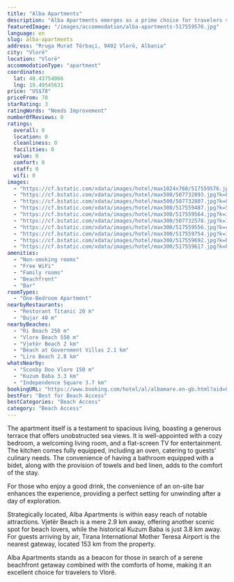 ```yaml
---
title: "Alba Apartments"
description: "Alba Apartments emerges as a prime choice for travelers seeking the perfect blend of comfort and convenience in Vlorë."
featuredImage: "/images/accommodation/alba-apartments-517559576.jpg"
language: en
slug: alba-apartments
address: "Rruga Murat Tërbaçi, 9402 Vlorë, Albania"
city: "Vlorë"
location: "Vlorë"
accommodationType: "apartment"
coordinates:
  lat: 40.43754066
  lng: 19.49545631
price: "US$78"
priceFrom: 78
starRating: 3
ratingWords: "Needs Improvement"
numberOfReviews: 0
ratings:
  overall: 0
  location: 0
  cleanliness: 0
  facilities: 0
  value: 0
  comfort: 0
  staff: 0
  wifi: 0
images:
  - "https://cf.bstatic.com/xdata/images/hotel/max1024x768/517559576.jpg?k=d6df3d418eca7c4c30c1d2069957a21cabdfeda428381e51dc076cdcd50b51cc&o=&hp=1"
  - "https://cf.bstatic.com/xdata/images/hotel/max500/507732893.jpg?k=b3f084c6ff0372fc37808d76f2252b7c4ae1b31f46b2ed11b213ca8cfbd037c9&o=&hp=1"
  - "https://cf.bstatic.com/xdata/images/hotel/max500/507732807.jpg?k=0daac9d50718545cac732ad263578e780faa7bb9426b389e938ce55c094d6d9a&o=&hp=1"
  - "https://cf.bstatic.com/xdata/images/hotel/max300/517559487.jpg?k=536ebd187b9d367b6407ec35aaf3dd5fdaef35448071763a47387219451a2300&o=&hp=1"
  - "https://cf.bstatic.com/xdata/images/hotel/max300/517559564.jpg?k=38748701e496557a62fdf95624fb69cb521bc260064a328c2c9f82b1e8c3df78&o=&hp=1"
  - "https://cf.bstatic.com/xdata/images/hotel/max300/507732578.jpg?k=1f543259602d84342d3a03274fe8adba16f14ba2c5977646fb0ba366db99e5c9&o=&hp=1"
  - "https://cf.bstatic.com/xdata/images/hotel/max300/517559556.jpg?k=cacc1645f12040b088e8bd144de46ecc392bbc9e9606a179d289855e7911e3f9&o=&hp=1"
  - "https://cf.bstatic.com/xdata/images/hotel/max300/517559754.jpg?k=350e020f62aab16e86d0cdff969c9ef0621f84fde4f4b9259fd06f21f4242672&o=&hp=1"
  - "https://cf.bstatic.com/xdata/images/hotel/max300/517559692.jpg?k=bcebc822c3989c2f29c0a08d48331b75696400fd0e61b30ed2b606b692d0234d&o=&hp=1"
  - "https://cf.bstatic.com/xdata/images/hotel/max300/517559617.jpg?k=bf183852ecb5b903f62cf65d96bdc7c3d24790933b495923a53bc27c27344690&o=&hp=1"
amenities:
  - "Non-smoking rooms"
  - "Free WiFi"
  - "Family rooms"
  - "Beachfront"
  - "Bar"
roomTypes:
  - "One-Bedroom Apartment"
nearbyRestaurants:
  - "Restorant Titanic 20 m"
  - "Bujar 40 m"
nearbyBeaches:
  - "Ri Beach 250 m"
  - "Vlore Beach 550 m"
  - "Vjetër Beach 2 km"
  - "Beach at Government Villas 2.1 km"
  - "Liro Beach 2.8 km"
whatsNearby:
  - "Scooby Doo Vlore 150 m"
  - "Kuzum Baba 3.3 km"
  - "Independence Square 3.7 km"
bookingURL: "https://www.booking.com/hotel/al/albamare.en-gb.html?aid=8035640"
bestFor: "Best for Beach Access"
bestCategories: "Beach Access"
category: "Beach Access"
---
```


The apartment itself is a testament to spacious living, boasting a generous terrace that offers unobstructed sea views. It is well-appointed with a cozy bedroom, a welcoming living room, and a flat-screen TV for entertainment. The kitchen comes fully equipped, including an oven, catering to guests' culinary needs. The convenience of having a bathroom equipped with a bidet, along with the provision of towels and bed linen, adds to the comfort of the stay.

For those who enjoy a good drink, the convenience of an on-site bar enhances the experience, providing a perfect setting for unwinding after a day of exploration.

Strategically located, Alba Apartments is within easy reach of notable attractions. Vjetër Beach is a mere 2.9 km away, offering another scenic spot for beach lovers, while the historical Kuzum Baba is just 3.8 km away. For guests arriving by air, Tirana International Mother Teresa Airport is the nearest gateway, located 153 km from the property.

Alba Apartments stands as a beacon for those in search of a serene beachfront getaway combined with the comforts of home, making it an excellent choice for travelers to Vlorë.